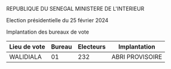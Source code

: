 REPUBLIQUE DU SENEGAL MINISTERE DE L'INTERIEUR

Election présidentielle du 25 février 2024

Implantation des bureaux de vote

| Lieu de vote | Bureau | Electeurs | Implantation |
| - | - | - | - |
| WALIDIALA | 01 | 232 | ABRI PROVISOIRE |


<!-- PageNumber="4/14" -->
